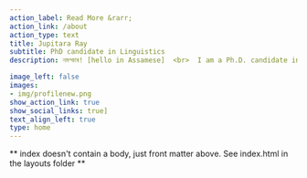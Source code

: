 ```yaml
---
action_label: Read More &rarr;
action_link: /about
action_type: text
title: Jupitara Ray  
subtitle: PhD candidate in Linguistics
description: নমশ্কাৰ! [hello in Assamese]  <br>  I am a Ph.D. candidate in the Department of Linguistics at Boston University. My current research interest is in understanding how people talk similarly to each other.

image_left: false
images:
- img/profilenew.png
show_action_link: true
show_social_links: true]
text_align_left: true
type: home
---
```


** index doesn't contain a body, just front matter above.
See index.html in the layouts folder **
